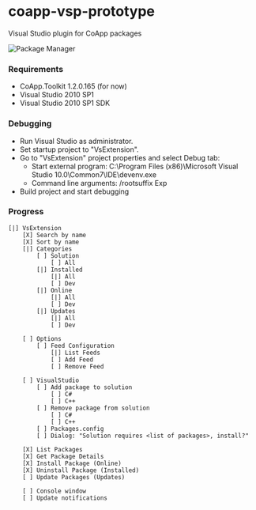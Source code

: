 coapp-vsp-prototype
===================

Visual Studio plugin for CoApp packages

![Package Manager](coapp-vsp-prototype/raw/master/pkgmgr.png)

### Requirements

- CoApp.Toolkit 1.2.0.165 (for now)
- Visual Studio 2010 SP1
- Visual Studio 2010 SP1 SDK

### Debugging

- Run Visual Studio as administrator.
- Set startup project to "VsExtension".
- Go to "VsExtension" project properties and select Debug tab:
	- Start external program: C:\Program Files (x86)\Microsoft Visual Studio 10.0\Common7\IDE\devenv.exe
	- Command line arguments: /rootsuffix Exp
- Build project and start debugging

### Progress

	[|] VsExtension
		[X] Search by name
		[X] Sort by name
		[|] Categories
			[ ] Solution
				[ ] All
			[|] Installed
				[|] All
				[ ] Dev
			[|] Online
				[|] All
				[ ] Dev
			[|] Updates
				[|] All
				[ ] Dev
	
		[ ] Options
			[ ] Feed Configuration
				[|] List Feeds
				[ ] Add Feed
				[ ] Remove Feed
		
		[ ] VisualStudio
			[ ] Add package to solution
				[ ] C#
				[ ] C++
			[ ] Remove package from solution
				[ ] C#
				[ ] C++
			[ ] Packages.config
			[ ] Dialog: "Solution requires <list of packages>, install?"

		[X] List Packages
		[X] Get Package Details
		[X] Install Package (Online)
		[X] Uninstall Package (Installed)
		[ ] Update Packages (Updates)
	
		[ ] Console window
		[ ] Update notifications
    

